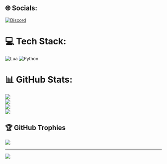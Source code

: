 ## 🌐 Socials:
[![Discord](https://img.shields.io/badge/Discord-%237289DA.svg?logo=discord&logoColor=white)](https://discord.com/users/834769808297164831) 

# 💻 Tech Stack:
![Lua](https://img.shields.io/badge/lua-%232C2D72.svg?style=for-the-badge&logo=lua&logoColor=white) ![Python](https://img.shields.io/badge/python-3670A0?style=for-the-badge&logo=python&logoColor=ffdd54)
# 📊 GitHub Stats:
![](https://github-readme-stats.vercel.app/api?username=D3ATH-hub&theme=dark&hide_border=false&include_all_commits=false&count_private=false)<br/>
![](https://nirzak-streak-stats.vercel.app/?user=D3ATH-hub&theme=dark&hide_border=false)<br/>
![](https://github-readme-stats.vercel.app/api/top-langs/?username=D3ATH-hub&theme=dark&hide_border=false&include_all_commits=false&count_private=false&layout=compact)<br/>
![](https://komarev.com/ghpvc/?username=D3ATH-hub&color=blue)

## 🏆 GitHub Trophies
![](https://github-profile-trophy.vercel.app/?username=D3ATH-hub&theme=dark&no-frame=true&no-bg=true&margin-w=4)

---
[![](https://visitcount.itsvg.in/api?id=D3ATH-hub&icon=5&color=12)](https://visitcount.itsvg.in)
